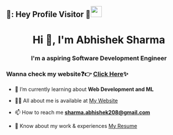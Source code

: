 <!--
**abhi-up79/abhi-up79** is a ✨ _special_ ✨ repository because its `README.md` (this file) appears on your GitHub profile.

Here are some ideas to get you started:

- 🔭 I’m currently working on ...
- 🌱 I’m currently learning ...
- 👯 I’m looking to collaborate on ...
- 🤔 I’m looking for help with ...
- 💬 Ask me about ...
- 📫 How to reach me: ...
- 😄 Pronouns: ...
- ⚡ Fun fact: ...
-->

## 🌄: Hey Profile Visitor :eyes:<img src="https://raw.githubusercontent.com/iampavangandhi/iampavangandhi/master/gifs/Hi.gif" width="30px">

<h1 align="center">Hi 👋, I'm Abhishek Sharma</h1>
<h3 align="center">I'm a aspiring Software Development Engineer</h3>

### Wanna check my website:question::point_right: [Click Here](https://abhi-up79.github.io/):sparkles:


- 🌱 I’m currently learning about **Web Development and ML**

- 👨‍💻 All about me is available at [My Website](https://abhi-up79.github.io/)

- 📫 How to reach me **sharma.abhishek208@gmail.com**

- 📄 Know about my work & experiences [My Resume](https://drive.google.com/file/d/1WTWNtrZnwOz7dO0eaCopZPSn2_a8xw3D/view?usp=sharing)


